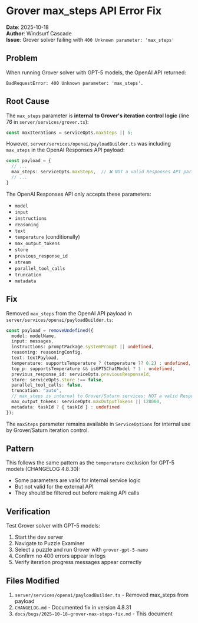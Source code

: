 # Grover max_steps API Error Fix

**Date**: 2025-10-18  
**Author**: Windsurf Cascade  
**Issue**: Grover solver failing with `400 Unknown parameter: 'max_steps'`

## Problem

When running Grover solver with GPT-5 models, the OpenAI API returned:
```
BadRequestError: 400 Unknown parameter: 'max_steps'.
```

## Root Cause

The `max_steps` parameter is **internal to Grover's iteration control logic** (line 76 in `server/services/grover.ts`):
```typescript
const maxIterations = serviceOpts.maxSteps || 5;
```

However, `server/services/openai/payloadBuilder.ts` was including `max_steps` in the OpenAI Responses API payload:
```typescript
const payload = {
  // ...
  max_steps: serviceOpts.maxSteps,  // ❌ NOT a valid Responses API parameter
  // ...
}
```

The OpenAI Responses API only accepts these parameters:
- `model`
- `input`
- `instructions`
- `reasoning`
- `text`
- `temperature` (conditionally)
- `max_output_tokens`
- `store`
- `previous_response_id`
- `stream`
- `parallel_tool_calls`
- `truncation`
- `metadata`

## Fix

Removed `max_steps` from the OpenAI API payload in `server/services/openai/payloadBuilder.ts`:

```typescript
const payload = removeUndefined({
  model: modelName,
  input: messages,
  instructions: promptPackage.systemPrompt || undefined,
  reasoning: reasoningConfig,
  text: textPayload,
  temperature: supportsTemperature ? (temperature ?? 0.2) : undefined,
  top_p: supportsTemperature && isGPT5ChatModel ? 1 : undefined,
  previous_response_id: serviceOpts.previousResponseId,
  store: serviceOpts.store !== false,
  parallel_tool_calls: false,
  truncation: "auto",
  // max_steps is internal to Grover/Saturn services; NOT a valid Responses API parameter
  max_output_tokens: serviceOpts.maxOutputTokens || 128000,
  metadata: taskId ? { taskId } : undefined
});
```

The `maxSteps` parameter remains available in `ServiceOptions` for internal use by Grover/Saturn iteration control.

## Pattern

This follows the same pattern as the `temperature` exclusion for GPT-5 models (CHANGELOG 4.8.30):
- Some parameters are valid for internal service logic
- But not valid for the external API
- They should be filtered out before making API calls

## Verification

Test Grover solver with GPT-5 models:
1. Start the dev server
2. Navigate to Puzzle Examiner
3. Select a puzzle and run Grover with `grover-gpt-5-nano`
4. Confirm no 400 errors appear in logs
5. Verify iteration progress messages appear correctly

## Files Modified

1. `server/services/openai/payloadBuilder.ts` - Removed max_steps from payload
2. `CHANGELOG.md` - Documented fix in version 4.8.31
3. `docs/bugs/2025-10-18-grover-max-steps-fix.md` - This document
